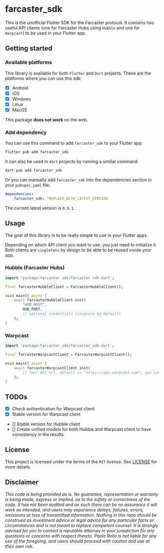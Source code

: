 # farcaster_sdk

This is the unofficial Flutter SDK for the Farcaster protocol. It contains two useful API clients (one for Farcaster Hubs using `Hubble` and one for `Warpcast`) to be used in your Flutter app.

## Getting started

### Available platforms

This library is available for both `Flutter` and `Dart` projects. These are the platforms where you can use this sdk:
- [x] Android
- [x] iOS
- [x] Windows
- [x] Linux
- [x] MacOS

This package **does not work** on the web.

### Add dependency

You can use this command to add `farcaster_sdk` to your Flutter app:

```bash
flutter pub add farcaster_sdk
```

It can also be used in `dart` projects by running a similar command:

```bash
dart pub add farcaster_sdk
```

Or you can manually add `farcaster_sdk` into the dependencies section in your `pubspec.yaml` file:

```yaml
dependencies:
    farcaster_sdk: ^REPLACE_WITH_LATEST_VERSION
```

The current latest version is `0.0.1`.

## Usage

The goal of this library is to be really simple to use in your Flutter apps. 

Depending on which API client you want to use, you just need to initialize it. Both clients are `singletons` by design to be able to be reused inside your app.

### Hubble (Farcaster Hubs)

```dart
import 'package:farcaster_sdk/farcaster_sdk.dart';

final farcasterHubbleClient = FarcasterHubbleClient();

void main() async {
    await farcasterHubbleClient.init(
        "HUB_HOST",
        HUB_PORT,
        // optional credentials (insecure by default)
    );
}
```

### Warpcast

```dart
import 'package:farcaster_sdk/farcaster_sdk.dart';

final farcasterWarpcastClient = FarcasterWarpcastClient();

void main() async {
    await farcasterWarpcastClient.init(
        // Your API url, default is "https://api.warpcast.com", you can leave this blank.
    );
}
```

## TODOs

- [x] Check authentication for Warpcast client
- [x] Stable version for Warpcast client
- [] Stable version for Hubble client
- [] Create unified models for both Hubble and Warpcast client to have consistency in the results

## License

This project is licensed under the terms of the `MIT` license. See [LICENSE](/LICENSE) for more details.

## Disclaimer

_This code is being provided as is. No guarantee, representation or warranty is being made, express or implied, as to the safety or correctness of the code. It has not been audited and as such there can be no assurance it will work as intended, and users may experience delays, failures, errors, omissions or loss of transmitted information. Nothing in this repo should be construed as investment advice or legal advice for any particular facts or circumstances and is not meant to replace competent counsel. It is strongly advised for you to contact a reputable attorney in your jurisdiction for any questions or concerns with respect thereto. Paolo Rollo is not liable for any use of the foregoing, and users should proceed with caution and use at their own risk._
